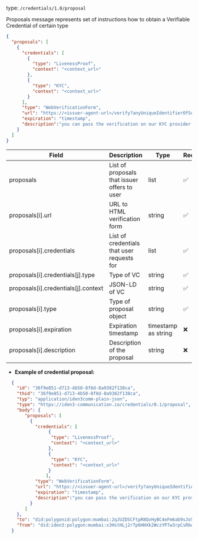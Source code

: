 
type: `/credentials/1.0/proposal`

Proposals message represents set of instructions how to obtain a Verifiable Credential of certain type

```json
{
  "proposals": [
    {
      "credentials": [
        {
          "type": "LivenessProof",
          "context": "<context_url>"
        },
        {
          "type": "KYC",
          "context": "<context_url>"
        }
      ],
      "type": "WebVerificationForm",
      "url": "https://<issuer-agent-url>/verify?anyUniqueIdentifierOfSession=55",
      "expiration": "timestamp",
      "description":"you can pass the verification on our KYC provider by following the next link",
    }
  ]
}
```

| Field                      | Description                                   | Type   | Required |
|----------------------------|-----------------------------------------------|--------|----------|
| proposals                  | List of proposals that issuer offers to user   | list   |    ✅    |
| proposals[i].url           | URL to HTML verification form                  | string |    ✅    |
| proposals[i].credentials   | List of credentials that user requests for     | list   |    ✅    |
| proposals[i].credentials[j].type   | Type of VC                                   | string |    ✅    |
| proposals[i].credentials[j].context| JSON-LD of VC                                | string |    ✅    |
| proposals[i].type          | Type of proposal object                        | string |    ✅    |
| proposals[i].expiration    | Expiration timestamp                          | timestamp as string | ❌ |	
| proposals[i].description   | Description of the proposal                    | string | ❌ |	


- **Example of credential proposal:**

```json
  {
    "id": "36f9e851-d713-4b50-8f8d-8a9382f138ca",
    "thid": "36f9e851-d713-4b50-8f8d-8a9382f138ca",
    "typ": "application/iden3comm-plain-json",
    "type": "https://iden3-communication.io/credentials/0.1/proposal",
    "body": {
       "proposals": [
         {
           "credentials": [
                {
                 "type": "LivenessProof",
                 "context": "<context_url>"
                },
                {
                 "type": "KYC",
                 "context": "<context_url>"
                }
               ],
           "type": "WebVerificationForm",
           "url": "https://<issuer-agent-url>/verify?anyUniqueIdentifierOfSession=55",
           "expiration": "timestamp",
           "description":"you can pass the verification on our KYC provider by following the next link",
         }
       ]
    },
    "to": "did:polygonid:polygon:mumbai:2qJUZDSCFtpR8QvHyBC4eFm6ab9sJo5rqPbcaeyGC4",
    "from": "did:iden3:polygon:mumbai:x3HstHLj2rTp6HHXk2WczYP7w3rpCsRbwCMeaQ2H2"
  }
```
